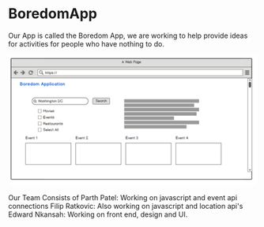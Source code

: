 # BoredomApp

Our App is called the Boredom App, we are working to help provide ideas for activities for people who have nothing to do. 

<img alt ="mockup" src ="assets/images/BoredomApp.PNG"> 


Our Team Consists of 
Parth Patel: Working on javascript and event api connections
Filip Ratkovic: Also working on javascript and location api's
Edward Nkansah: Working on front end, design and UI.
